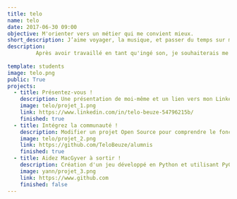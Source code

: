```yaml
---
title: telo
name: telo
date: 2017-06-30 09:00
objective: M'orienter vers un métier qui me convient mieux.
short_description: J’aime voyager, la musique, et passer du temps sur mon ordinateur
description:
	     Après avoir travaillé en tant qu'ingé son, je souhaiterais me réorienter vers un millieux qui m'as toujours attiré.
		 
template: students
image: telo.png
public: True
projects:
  - title: Présentez-vous !
    description: Une présentation de moi-même et un lien vers mon LinkedIn.
    image: telo/projet_1.png
    link: https://www.linkedin.com/in/telo-beuze-54796215b/
    finished: true
  - title: Intégrez la communauté !
    description: Modifier un projet Open Source pour comprendre le fonctionnement de Git, de Github et des pull requests.
    image: telo/projet_2.png
    link: https://github.com/TeloBeuze/alumnis
    finished: true
  - title: Aidez MacGyver à sortir !
    description: Création d'un jeu développé en Python et utilisant PyGame.
    image: yann/projet_3.png
    link: https://www.github.com
    finished: false
---
```

